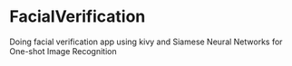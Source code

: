 # FacialVerification
Doing facial verification app using kivy and Siamese Neural Networks for One-shot Image Recognition  
